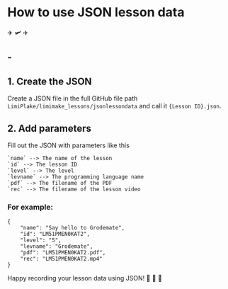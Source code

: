 # How to use JSON lesson data
:airplane: :small_airplane: :airplane:

## -

## 1. Create the JSON
Create a JSON file in the full GitHub file path `LimiPlake/limimake_lessons/jsonlessondata` and call it `{Lesson ID}.json`.
## 2. Add parameters
Fill out the JSON with parameters like this

```
`name` --> The name of the lesson
`id` --> The lesson ID
`level` --> The level
`levname` --> The programming language name
`pdf` --> The filename of the PDF
`rec` --> The filename of the lesson video
```
### For example:

```
{
    "name": "Say hello to Grodemate",
    "id": "LM51PMEN0KAT2",
    "level": "5",
    "levname": "Grodemate",
    "pdf": "LM51PMEN0KAT2.pdf",
    "rec": "LM51PMEN0KAT2.mp4"
}
```

Happy recording your lesson data using JSON! :rocket: :rocket: :rocket:
